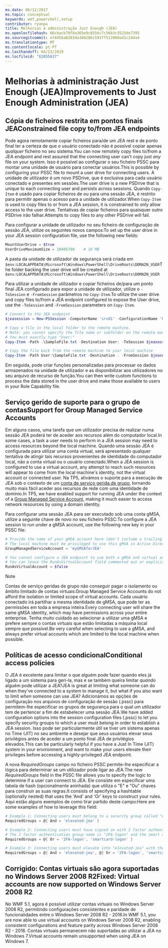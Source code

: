 ```yaml
---
ms.date: 06/12/2017
ms.topic: conceptual
keywords: wmf,powershell,setup
contributor: ryanpu
title: Melhorias à administração Just Enough (JEA)
ms.openlocfilehash: 66cbacb78f8a365e9c8556c7c56b3c3525de7395
ms.sourcegitcommit: e7445ba8203da304286c591ff513900ad1c244a4
ms.translationtype: MT
ms.contentlocale: pt-PT
ms.lasthandoff: 04/23/2019
ms.locfileid: "62055637"
---
```

# <a name="improvements-to-just-enough-administration-jea"></a><span data-ttu-id="6dd6e-103">Melhorias à administração Just Enough (JEA)</span><span class="sxs-lookup"><span data-stu-id="6dd6e-103">Improvements to Just Enough Administration (JEA)</span></span>

## <a name="constrained-file-copy-tofrom-jea-endpoints"></a><span data-ttu-id="6dd6e-104">Cópia de ficheiros restrita em pontos finais JEA</span><span class="sxs-lookup"><span data-stu-id="6dd6e-104">Constrained file copy to/from JEA endpoints</span></span>

<span data-ttu-id="6dd6e-105">Pode agora remotamente copiar ficheiros para/de um JEA rest e de ponto final ter a certeza de que o usuário conectado não é possível copiar apenas *qualquer* ficheiro no seu sistema.</span><span class="sxs-lookup"><span data-stu-id="6dd6e-105">You can now remotely copy files to/from a JEA endpoint and rest assured that the connecting user can't copy just *any* file on your system.</span></span> <span data-ttu-id="6dd6e-106">Isso é possível ao configurar o seu ficheiro PSSC para montar uma unidade de usuário para conectar usuários.</span><span class="sxs-lookup"><span data-stu-id="6dd6e-106">This is possible by configuring your PSSC file to mount a user drive for connecting users.</span></span> <span data-ttu-id="6dd6e-107">A unidade de utilizador é um novo PSDrive, que é exclusiva para cada usuário conectado e presentes em sessões.</span><span class="sxs-lookup"><span data-stu-id="6dd6e-107">The user drive is a new PSDrive that is unique to each connecting user and persists across sessions.</span></span> <span data-ttu-id="6dd6e-108">Quando `Copy-Item` é usado para copiar ficheiros de ou para uma sessão JEA, é restrito para permitir apenas o acesso para a unidade de utilizador.</span><span class="sxs-lookup"><span data-stu-id="6dd6e-108">When `Copy-Item` is used to copy files to or from a JEA session, it is constrained to only allow access to the user drive.</span></span> <span data-ttu-id="6dd6e-109">Tentativas de copiar ficheiros para quaisquer outro PSDrive irão falhar.</span><span class="sxs-lookup"><span data-stu-id="6dd6e-109">Attempts to copy files to any other PSDrive will fail.</span></span>

<span data-ttu-id="6dd6e-110">Para configurar a unidade de utilizador no seu ficheiro de configuração de sessão JEA, utilize os seguintes novos campos:</span><span class="sxs-lookup"><span data-stu-id="6dd6e-110">To set up the user drive in your JEA session configuration file, use the following new fields:</span></span>

```powershell
MountUserDrive = $true
UserDriveMaximumSize = 10485760    # 10 MB
```

<span data-ttu-id="6dd6e-111">A pasta da unidade de utilizador de segurança será criada em `$env:LOCALAPPDATA\Microsoft\Windows\PowerShell\DriveRoots\DOMAIN_USER`</span><span class="sxs-lookup"><span data-stu-id="6dd6e-111">The folder backing the user drive will be created at `$env:LOCALAPPDATA\Microsoft\Windows\PowerShell\DriveRoots\DOMAIN_USER`</span></span>

<span data-ttu-id="6dd6e-112">Para utilizar a unidade de utilizador e copiar ficheiros de/para um ponto final JEA configurado para expor a unidade de utilizador, utilize o `-ToSession` e `-FromSession` parâmetros no `Copy-Item`.</span><span class="sxs-lookup"><span data-stu-id="6dd6e-112">To utilize the user drive and copy files to/from a JEA endpoint configured to expose the User drive, use the `-ToSession` and `-FromSession` parameters on `Copy-Item`.</span></span>

```powershell
# Connect to the JEA endpoint
$jeasession = New-PSSession -ComputerName 'srv01' -ConfigurationName 'UserDemo'

# Copy a file in the local folder to the remote machine.
# Note: you cannot specify the file name or subfolder on the remote machine.
# You must exactly type "User:"
Copy-Item -Path .\SampleFile.txt -Destination User: -ToSession $jeasession

# Copy the file back from the remote machine to your local machine
Copy-Item -Path User:\SampleFile.txt -Destination . -FromSession $jeasession
```

<span data-ttu-id="6dd6e-113">Em seguida, pode criar funções personalizadas para processar os dados armazenados na unidade de utilizador e as disponibilizar aos utilizadores no seu arquivo de recurso de função.</span><span class="sxs-lookup"><span data-stu-id="6dd6e-113">You can then write custom functions to process the data stored in the user drive and make those available to users in your Role Capability file.</span></span>

## <a name="support-for-group-managed-service-accounts"></a><span data-ttu-id="6dd6e-114">Serviço gerido de suporte para o grupo de contas</span><span class="sxs-lookup"><span data-stu-id="6dd6e-114">Support for Group Managed Service Accounts</span></span>

<span data-ttu-id="6dd6e-115">Em alguns casos, uma tarefa que um utilizador precisa de realizar numa sessão JEA poderá ter de aceder aos recursos além do computador local.</span><span class="sxs-lookup"><span data-stu-id="6dd6e-115">In some cases, a task a user needs to perform in a JEA session may need to access resources beyond the local machine.</span></span> <span data-ttu-id="6dd6e-116">Quando uma sessão JEA é configurada para utilizar uma conta virtual, será apresentado qualquer tentativa de atingir tais recursos provenientes de identidade do computador local, não a conta virtual ou o usuário conectado.</span><span class="sxs-lookup"><span data-stu-id="6dd6e-116">When a JEA session is configured to use a virtual account, any attempt to reach such resources will appear to come from the local machine's identity, not the virtual account or connected user.</span></span> <span data-ttu-id="6dd6e-117">Na TP5, ativámos o suporte para a execução de JEA sob o contexto de um [conta de serviço gerida de grupo](/previous-versions/windows/it-pro/windows-server-2012-R2-and-2012/jj128431\(v=ws.11\)), tornando muito mais fácil aceder aos recursos de rede com uma identidade de domínio.</span><span class="sxs-lookup"><span data-stu-id="6dd6e-117">In TP5, we have enabled support for running JEA under the context of a [Group Managed Service Account](/previous-versions/windows/it-pro/windows-server-2012-R2-and-2012/jj128431\(v=ws.11\)), making it much easier to access network resources by using a domain identity.</span></span>

<span data-ttu-id="6dd6e-118">Para configurar uma sessão JEA para ser executado sob uma conta gMSA, utilize a seguinte chave de novo no seu ficheiro PSSC:</span><span class="sxs-lookup"><span data-stu-id="6dd6e-118">To configure a JEA session to run under a gMSA account, use the following new key in your PSSC file:</span></span>

```powershell
# Provide the name of your gMSA account here (don't include a trailing $)
# The local machine must be privileged to use this gMSA in Active Directory
GroupManagedServiceAccount = 'myGMSAforJEA'

# You cannot configure a JEA endpoint to use both a gMSA and virtual account
# You can leave the RunAsVirtualAccount field commented out or explicitly set it to false
RunAsVirtualAccount = $false
```

> [!NOTE]
> <span data-ttu-id="6dd6e-119">Contas de serviço geridas de grupo não conseguir pagar o isolamento ou âmbito limitado de contas virtuais.</span><span class="sxs-lookup"><span data-stu-id="6dd6e-119">Group Managed Service Accounts do not afford the isolation or limited scope of virtual accounts.</span></span>
> <span data-ttu-id="6dd6e-120">Cada usuário conectado irá partilhar a mesma identidade de gMSA, que pode ter as permissões em toda a empresa inteira.</span><span class="sxs-lookup"><span data-stu-id="6dd6e-120">Every connecting user will share the same gMSA identity, which may have permissions across your entire enterprise.</span></span> <span data-ttu-id="6dd6e-121">Tenha muito cuidado ao selecionar a utilizar uma gMSA e prefere sempre o contas virtuais que estão limitadas a máquina local sempre que possível.</span><span class="sxs-lookup"><span data-stu-id="6dd6e-121">Be very careful when selecting to use a gMSA, and always prefer virtual accounts which are limited to the local machine when possible.</span></span>

## <a name="conditional-access-policies"></a><span data-ttu-id="6dd6e-122">Políticas de acesso condicional</span><span class="sxs-lookup"><span data-stu-id="6dd6e-122">Conditional access policies</span></span>

<span data-ttu-id="6dd6e-123">O JEA é excelente para limitar o que alguém pode fazer quando eles já ligado a um sistema para geri-la, mas e se também queira limitar *quando* alguém pode utilizar a JEA?</span><span class="sxs-lookup"><span data-stu-id="6dd6e-123">JEA is great at limiting what someone can do when they've connected to a system to manage it, but what if you also want to limit *when* someone can use JEA?</span></span> <span data-ttu-id="6dd6e-124">Adicionámos as opções de configuração nos arquivos de configuração de sessão (.pssc) para permitem-lhe especificar os grupos de segurança para o qual um utilizador tem de pertencer a fim de estabelecer uma sessão JEA.</span><span class="sxs-lookup"><span data-stu-id="6dd6e-124">We have added configuration options into the session configuration files (.pssc) to let you specify security groups to which a user must belong in order to establish a JEA session.</span></span> <span data-ttu-id="6dd6e-125">Isso pode ser particularmente útil se tiver um sistema apenas no Time (JIT) no seu ambiente e desejar que seus usuários elevar seus privilégios antes de aceder a um ponto final JEA de privilégios elevados.</span><span class="sxs-lookup"><span data-stu-id="6dd6e-125">This can be particularly helpful if you have a Just In Time (JIT) system in your environment, and want to make your users elevate their privileges before accessing a highly-privileged JEA endpoint.</span></span>

<span data-ttu-id="6dd6e-126">A nova *RequiredGroups* campo no ficheiro PSSC permite-lhe especificar a lógica para determinar se um utilizador pode ligar ao JEA.</span><span class="sxs-lookup"><span data-stu-id="6dd6e-126">The new *RequiredGroups* field in the PSSC file allows you to specify the logic to determine if a user can connect to JEA.</span></span> <span data-ttu-id="6dd6e-127">Ele consiste em especificar uma tabela de hash (opcionalmente aninhada) que utiliza o "E" e "Ou" chaves para construir as suas regras.</span><span class="sxs-lookup"><span data-stu-id="6dd6e-127">It consists of specifying a hashtable (optionally nested) that uses the 'And' and 'Or' keys to construct your rules.</span></span> <span data-ttu-id="6dd6e-128">Aqui estão alguns exemplos de como tirar partido deste campo:</span><span class="sxs-lookup"><span data-stu-id="6dd6e-128">Here are some examples of how to leverage this field:</span></span>

```powershell
# Example 1: Connecting users must belong to a security group called "elevated-jea"
RequiredGroups = @{ And = 'elevated-jea' }

# Example 2: Connecting users must have signed on with 2 factor authentication or a smart card
# The 2 factor authentication group name is "2FA-logon" and the smart card group name is "smartcard-logon"
RequiredGroups = @{ Or = '2FA-logon', 'smartcard-logon' }

# Example 3: Connecting users must elevate into "elevated-jea" with their JIT system and have logged on with 2FA or a smart card
RequiredGroups = @{ And = 'elevated-jea', @{ Or = '2FA-logon', 'smartcard-logon' }}
```

## <a name="fixed-virtual-accounts-are-now-supported-on-windows-server-2008-r2"></a><span data-ttu-id="6dd6e-129">Corrigido: Contas virtuais são agora suportadas no Windows Server 2008 R2</span><span class="sxs-lookup"><span data-stu-id="6dd6e-129">Fixed: Virtual accounts are now supported on Windows Server 2008 R2</span></span>

<span data-ttu-id="6dd6e-130">No WMF 5.1, agora é possível utilizar contas virtuais no Windows Server 2008 R2, permitindo configurações consistentes e paridade de funcionalidades entre o Windows Server 2008 R2 - 2016.</span><span class="sxs-lookup"><span data-stu-id="6dd6e-130">In WMF 5.1, you are now able to use virtual accounts on Windows Server 2008 R2, enabling consistent configurations and feature parity across Windows Server 2008 R2 - 2016.</span></span> <span data-ttu-id="6dd6e-131">Contas virtuais permanecem não suportadas ao utilizar a JEA no Windows 7.</span><span class="sxs-lookup"><span data-stu-id="6dd6e-131">Virtual accounts remain unsupported when using JEA on Windows 7.</span></span>